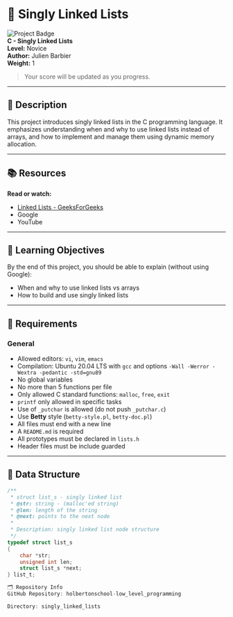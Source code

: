 # 📂 Singly Linked Lists

![Project Badge](https://img.shields.io/badge/Progress-55.81%25-blue)  
**C - Singly Linked Lists**  
**Level:** Novice  
**Author:** Julien Barbier  
**Weight:** 1  

> Your score will be updated as you progress.

---

## 📝 Description

This project introduces singly linked lists in the C programming language. It emphasizes understanding when and why to use linked lists instead of arrays, and how to implement and manage them using dynamic memory allocation.

---

## 📚 Resources

**Read or watch:**
- [Linked Lists - GeeksForGeeks](https://www.geeksforgeeks.org/data-structures/linked-list/)
- Google
- YouTube

---

## 🎯 Learning Objectives

By the end of this project, you should be able to explain (without using Google):

- When and why to use linked lists vs arrays
- How to build and use singly linked lists

---

## 📌 Requirements

### General

- Allowed editors: `vi`, `vim`, `emacs`
- Compilation: Ubuntu 20.04 LTS with `gcc` and options `-Wall -Werror -Wextra -pedantic -std=gnu89`
- No global variables
- No more than 5 functions per file
- Only allowed C standard functions: `malloc`, `free`, `exit`
- `printf` only allowed in specific tasks
- Use of `_putchar` is allowed (do not push `_putchar.c`)
- Use **Betty** style (`betty-style.pl`, `betty-doc.pl`)
- All files must end with a new line
- A `README.md` is required
- All prototypes must be declared in `lists.h`
- Header files must be include guarded

---

## 🧱 Data Structure

```c
/**
 * struct list_s - singly linked list
 * @str: string - (malloc'ed string)
 * @len: length of the string
 * @next: points to the next node
 *
 * Description: singly linked list node structure
 */
typedef struct list_s
{
    char *str;
    unsigned int len;
    struct list_s *next;
} list_t;

🗂️ Repository Info
GitHub Repository: holbertonschool-low_level_programming

Directory: singly_linked_lists


